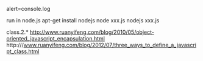 alert=console.log

run in node.js 
apt-get install nodejs
node xxx.js
nodejs xxx.js

class.2.*
	http://www.ruanyifeng.com/blog/2010/05/object-oriented_javascript_encapsulation.html
	http:///www.ruanyifeng.com/blog/2012/07/three_ways_to_define_a_javascript_class.html

